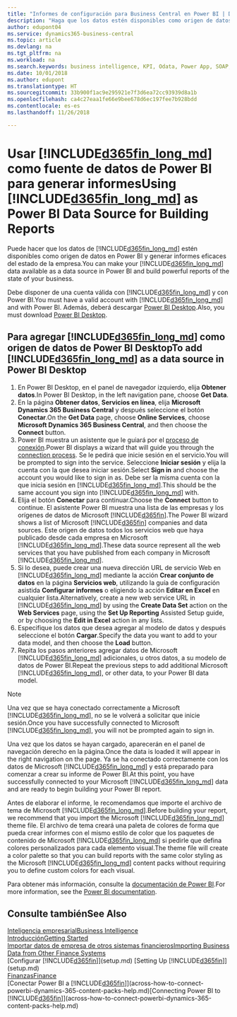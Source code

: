 ```yaml
---
title: "Informes de configuración para Business Central en Power BI | Documentos de Microsoft"
description: "Haga que los datos estén disponibles como origen de datos en Power BI y generar informes eficaces del estado de la empresa."
author: edupont04
ms.service: dynamics365-business-central
ms.topic: article
ms.devlang: na
ms.tgt_pltfrm: na
ms.workload: na
ms.search.keywords: business intelligence, KPI, Odata, Power App, SOAP, analysis
ms.date: 10/01/2018
ms.author: edupont
ms.translationtype: HT
ms.sourcegitcommit: 33b900f1ac9e295921e7f3d6ea72cc93939d8a1b
ms.openlocfilehash: ca4c27eaa1fe66e9bee678d6ec197fee7b928bdd
ms.contentlocale: es-es
ms.lasthandoff: 11/26/2018

---
```

# <a name="using-included365finlongmdincludesd365finlongmdmd-as-power-bi-data-source-for-building-reports"></a><span data-ttu-id="3871c-103">Usar [!INCLUDE[d365fin_long_md](includes/d365fin_long_md.md)] como fuente de datos de Power BI para generar informes</span><span class="sxs-lookup"><span data-stu-id="3871c-103">Using [!INCLUDE[d365fin_long_md](includes/d365fin_long_md.md)] as Power BI Data Source for Building Reports</span></span>
<span data-ttu-id="3871c-104">Puede hacer que los datos de [!INCLUDE[d365fin_long_md](includes/d365fin_long_md.md)] estén disponibles como origen de datos en Power BI y generar informes eficaces del estado de la empresa.</span><span class="sxs-lookup"><span data-stu-id="3871c-104">You can make your [!INCLUDE[d365fin_long_md](includes/d365fin_long_md.md)] data available as a data source in Power BI and build powerful reports of the state of your business.</span></span>  

<span data-ttu-id="3871c-105">Debe disponer de una cuenta válida con [!INCLUDE[d365fin_long_md](includes/d365fin_long_md.md)] y con Power BI.</span><span class="sxs-lookup"><span data-stu-id="3871c-105">You must have a valid account with [!INCLUDE[d365fin_long_md](includes/d365fin_long_md.md)] and with Power BI.</span></span> <span data-ttu-id="3871c-106">Además, deberá descargar [Power BI Desktop](https://powerbi.microsoft.com/en-us/desktop/).</span><span class="sxs-lookup"><span data-stu-id="3871c-106">Also, you must download [Power BI Desktop](https://powerbi.microsoft.com/en-us/desktop/).</span></span>  

## <a name="to-add-included365finlongmdincludesd365finlongmdmd-as-a-data-source-in-power-bi-desktop"></a><span data-ttu-id="3871c-107">Para agregar [!INCLUDE[d365fin_long_md](includes/d365fin_long_md.md)] como origen de datos de Power BI Desktop</span><span class="sxs-lookup"><span data-stu-id="3871c-107">To add [!INCLUDE[d365fin_long_md](includes/d365fin_long_md.md)] as a data source in Power BI Desktop</span></span>
1. <span data-ttu-id="3871c-108">En Power BI Desktop, en el panel de navegador izquierdo, elija **Obtener datos**.</span><span class="sxs-lookup"><span data-stu-id="3871c-108">In Power BI Desktop, in the left navigation pane, choose **Get Data**.</span></span>
2. <span data-ttu-id="3871c-109">En la página **Obtener datos**, **Servicios en línea**, elija **Microsoft Dynamics 365 Business Central** y después seleccione el botón **Conectar**.</span><span class="sxs-lookup"><span data-stu-id="3871c-109">On the **Get Data** page, choose **Online Services**, choose **Microsoft Dynamics 365 Business Central**, and then choose the **Connect** button.</span></span>
3. <span data-ttu-id="3871c-110">Power BI muestra un asistente que le guiará por el [proceso de conexión](across-how-to-connect-powerbi-dynamics-365-content-packs-help.md).</span><span class="sxs-lookup"><span data-stu-id="3871c-110">Power BI displays a wizard that will guide you through the [connection process](across-how-to-connect-powerbi-dynamics-365-content-packs-help.md).</span></span> <span data-ttu-id="3871c-111">Se le pedirá que inicie sesión en el servicio.</span><span class="sxs-lookup"><span data-stu-id="3871c-111">You will be prompted to sign into the service.</span></span> <span data-ttu-id="3871c-112">Seleccione **Iniciar sesión** y elija la cuenta con la que desea iniciar sesión.</span><span class="sxs-lookup"><span data-stu-id="3871c-112">Select **Sign in** and choose the account you would like to sign in as.</span></span> <span data-ttu-id="3871c-113">Debe ser la misma cuenta con la que inicia sesión en [!INCLUDE[d365fin_long_md](includes/d365fin_long_md.md)].</span><span class="sxs-lookup"><span data-stu-id="3871c-113">This should be the same account you sign into [!INCLUDE[d365fin_long_md](includes/d365fin_long_md.md)] with.</span></span>
4. <span data-ttu-id="3871c-114">Elija el botón **Conectar** para continuar.</span><span class="sxs-lookup"><span data-stu-id="3871c-114">Choose the **Connect** button to continue.</span></span> <span data-ttu-id="3871c-115">El asistente Power BI muestra una lista de las empresas y los orígenes de datos de Microsoft [!INCLUDE[d365fin](includes/d365fin_md.md)].</span><span class="sxs-lookup"><span data-stu-id="3871c-115">The Power BI wizard shows a list of Microsoft [!INCLUDE[d365fin](includes/d365fin_md.md)] companies and data sources.</span></span> <span data-ttu-id="3871c-116">Este origen de datos todos los servicios web que haya publicado desde cada empresa en Microsoft [!INCLUDE[d365fin_long_md](includes/d365fin_long_md.md)].</span><span class="sxs-lookup"><span data-stu-id="3871c-116">These data source represent all the web services that you have published from each company in Microsoft [!INCLUDE[d365fin_long_md](includes/d365fin_long_md.md)].</span></span>
5. <span data-ttu-id="3871c-117">Si lo desea, puede crear una nueva dirección URL de servicio Web en [!INCLUDE[d365fin_long_md](includes/d365fin_long_md.md)] mediante la acción **Crear conjunto de datos** en la página **Servicios web**, utilizando la guía de configuración asistida **Configurar informes** o eligiendo la acción **Editar en Excel** en cualquier lista.</span><span class="sxs-lookup"><span data-stu-id="3871c-117">Alternatively, create a new web service URL in [!INCLUDE[d365fin_long_md](includes/d365fin_long_md.md)] by using the **Create Data Set** action on the **Web Services** page, using the **Set Up Reporting** Assisted Setup guide, or by choosing the **Edit in Excel** action in any lists.</span></span>
6. <span data-ttu-id="3871c-118">Especifique los datos que desea agregar al modelo de datos y después seleccione el botón **Cargar**.</span><span class="sxs-lookup"><span data-stu-id="3871c-118">Specify the data you want to add to your data model, and then choose the **Load** button.</span></span>
7. <span data-ttu-id="3871c-119">Repita los pasos anteriores agregar datos de Microsoft [!INCLUDE[d365fin_long_md](includes/d365fin_long_md.md)] adicionales, u otros datos, a su modelo de datos de Power BI.</span><span class="sxs-lookup"><span data-stu-id="3871c-119">Repeat the previous steps to add additional Microsoft [!INCLUDE[d365fin_long_md](includes/d365fin_long_md.md)], or other data, to your Power BI data model.</span></span>

> [!NOTE]  
> <span data-ttu-id="3871c-120">Una vez que se haya conectado correctamente a Microsoft [!INCLUDE[d365fin_long_md](includes/d365fin_long_md.md)], no se le volverá a solicitar que inicie sesión.</span><span class="sxs-lookup"><span data-stu-id="3871c-120">Once you have successfully connected to Microsoft [!INCLUDE[d365fin_long_md](includes/d365fin_long_md.md)], you will not be prompted again to sign in.</span></span>

<span data-ttu-id="3871c-121">Una vez que los datos se hayan cargado, aparecerán en el panel de navegación derecho en la página.</span><span class="sxs-lookup"><span data-stu-id="3871c-121">Once the data is loaded it will appear in the right navigation on the page.</span></span> <span data-ttu-id="3871c-122">Ya se ha conectado correctamente con los datos de Microsoft [!INCLUDE[d365fin_long_md](includes/d365fin_long_md.md)] y está preparado para comenzar a crear su informe de Power BI.</span><span class="sxs-lookup"><span data-stu-id="3871c-122">At this point, you have successfully connected to your Microsoft [!INCLUDE[d365fin_long_md](includes/d365fin_long_md.md)] data and are ready to begin building your Power BI report.</span></span> 

<span data-ttu-id="3871c-123">Antes de elaborar el informe, le recomendamos que importe el archivo de tema de Microsoft [!INCLUDE[d365fin_long_md](includes/d365fin_long_md.md)].</span><span class="sxs-lookup"><span data-stu-id="3871c-123">Before building your report, we recommend that you import the Microsoft [!INCLUDE[d365fin_long_md](includes/d365fin_long_md.md)] theme file.</span></span>  <span data-ttu-id="3871c-124">El archivo de tema creará una paleta de colores de forma que pueda crear informes con el mismo estilo de color que los paquetes de contenido de Microsoft [!INCLUDE[d365fin_long_md](includes/d365fin_long_md.md)] si pedirle que defina colores personalizados para cada elemento visual.</span><span class="sxs-lookup"><span data-stu-id="3871c-124">The theme file will create a color palette so that you can build reports with the same color styling as the Microsoft [!INCLUDE[d365fin_long_md](includes/d365fin_long_md.md)] content packs without requiring you to define custom colors for each visual.</span></span>

<span data-ttu-id="3871c-125">Para obtener más información, consulte la [documentación de Power BI](https://powerbi.microsoft.com/documentation/powerbi-landing-page/).</span><span class="sxs-lookup"><span data-stu-id="3871c-125">For more information, see the [Power BI documentation](https://powerbi.microsoft.com/documentation/powerbi-landing-page/).</span></span>

## <a name="see-also"></a><span data-ttu-id="3871c-126">Consulte también</span><span class="sxs-lookup"><span data-stu-id="3871c-126">See Also</span></span>
[<span data-ttu-id="3871c-127">Inteligencia empresarial</span><span class="sxs-lookup"><span data-stu-id="3871c-127">Business Intelligence</span></span>](bi.md)  
[<span data-ttu-id="3871c-128">Introducción</span><span class="sxs-lookup"><span data-stu-id="3871c-128">Getting Started</span></span>](product-get-started.md)  
[<span data-ttu-id="3871c-129">Importar datos de empresa de otros sistemas financieros</span><span class="sxs-lookup"><span data-stu-id="3871c-129">Importing Business Data from Other Finance Systems</span></span>](across-import-data-configuration-packages.md)  
<span data-ttu-id="3871c-130">[Configurar [!INCLUDE[d365fin](includes/d365fin_md.md)]](setup.md) </span><span class="sxs-lookup"><span data-stu-id="3871c-130">[Setting Up [!INCLUDE[d365fin](includes/d365fin_md.md)]](setup.md) </span></span>  
[<span data-ttu-id="3871c-131">Finanzas</span><span class="sxs-lookup"><span data-stu-id="3871c-131">Finance</span></span>](finance.md)  
<span data-ttu-id="3871c-132">[Conectar Power BI a [!INCLUDE[d365fin](includes/d365fin_md.md)]](across-how-to-connect-powerbi-dynamics-365-content-packs-help.md)</span><span class="sxs-lookup"><span data-stu-id="3871c-132">[Connecting Power BI to [!INCLUDE[d365fin](includes/d365fin_md.md)]](across-how-to-connect-powerbi-dynamics-365-content-packs-help.md)</span></span>  

